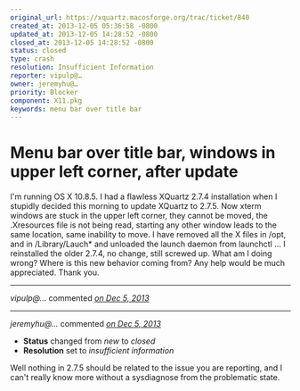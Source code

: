 ```yaml
---
original_url: https://xquartz.macosforge.org/trac/ticket/840
created_at: 2013-12-05 05:36:58 -0800
updated_at: 2013-12-05 14:28:52 -0800
closed_at: 2013-12-05 14:28:52 -0800
status: closed
type: crash
resolution: Insufficient Information
reporter: vipulp@…
owner: jeremyhu@…
priority: Blocker
component: X11.pkg
keywords: menu bar over title bar
---
```


Menu bar over title bar, windows in upper left corner, after update
===================================================================


I'm running OS X 10.8.5. I had a flawless XQuartz 2.7.4 installation when I stupidly decided this morning to update XQuartz to 2.7.5. Now xterm windows are stuck in the upper left corner, they cannot be moved, the .Xresources file is not being read, starting any other window leads to the same location, same inability to move. I have removed all the X files in /opt, and in /Library/Lauch\* and unloaded the launch daemon from launchctl … I reinstalled the older 2.7.4, no change, still screwed up. What am I doing wrong? Where is this new behavior coming from? Any help would be much appreciated. Thank you.



---

*vipulp@…* commented *[on Dec 5, 2013](https://xquartz.macosforge.org/trac/ticket/840#comment:1 "December 5, 2013 at 6:01 AM PST")*


---

*jeremyhu@…* commented *[on Dec 5, 2013](https://xquartz.macosforge.org/trac/ticket/840#comment:2 "December 5, 2013 at 2:28 PM PST")*

-   **Status** changed from *new* to *closed*
-   **Resolution** set to *insufficient information*

Well nothing in 2.7.5 should be related to the issue you are reporting, and I can't really know more without a sysdiagnose from the problematic state.




